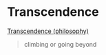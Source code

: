 # Transcendence

[Transcendence (philosophy)](https://en.wikipedia.org/wiki/Transcendence_(philosophy))

> climbing or going beyond
